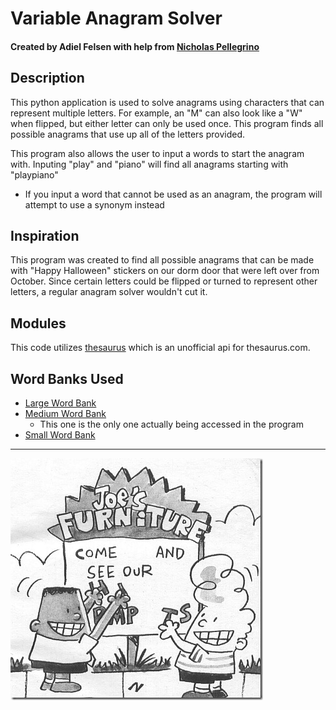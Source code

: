 # Variable Anagram Solver
#### Created by Adiel Felsen with help from [Nicholas Pellegrino](https://www.nickpellegrinoportfolio.com)

## Description
This python application is used to solve anagrams using characters that can represent multiple letters. For example, an "M" can also look like a "W" when flipped, but either letter can only be used once. This program finds all possible anagrams that use up all of the letters provided.

This program also allows the user to input a words to start the anagram with. Inputing "play" and "piano" will find all anagrams starting with "playpiano"
  * If you input a word that cannot be used as an anagram, the program will attempt to use a synonym instead


## Inspiration
This program was created to find all possible anagrams that can be made with "Happy Halloween" stickers on our dorm door that were left over from October. Since certain letters could be flipped or turned to represent other letters, a regular anagram solver wouldn't cut it.

## Modules
This code utilizes [thesaurus](https://pypi.org/project/thesaurus/) which is an unofficial api for thesaurus.com. 

## Word Banks Used
* [Large Word Bank](https://github.com/dwyl/english-words/blob/master/words.txt)
* [Medium Word Bank](https://github.com/first20hours/google-10000-english)
   * This one is the only one actually being accessed in the program
* [Small Word Bank](https://gist.github.com/dmitryTsatsarin/e6b8b43f2a9a265b98a7)

---

![](READMEimages/captainU.jpg)
